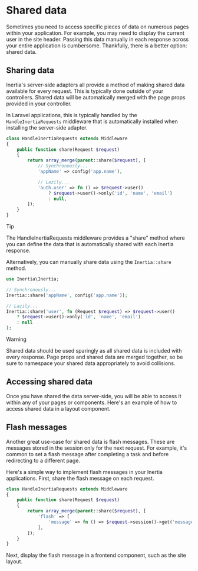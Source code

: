 <script setup lang="ts">
import { useRoute } from 'vitepress'
import { useIntegration } from '@/theme/composables/useIntegrations'

const route = useRoute()
const urlParts = route.path.slice(1).split('/')
const adapter = useIntegration(urlParts[1])
const isVue = adapter.name === 'vue'
</script>

# Shared data

Sometimes you need to access specific pieces of data on numerous pages within your application. For example, you may need to display the current user in the site header. Passing this data manually in each response across your entire application is cumbersome. Thankfully, there is a better option: shared data.

## Sharing data

Inertia's server-side adapters all provide a method of making shared data available for every request. This is typically done outside of your controllers. Shared data will be automatically merged with the page props provided in your controller.

In Laravel applications, this is typically handled by the `HandleInertiaRequests` middleware that is automatically installed when installing the server-side adapter.

```php
class HandleInertiaRequests extends Middleware
{
    public function share(Request $request)
    {
        return array_merge(parent::share($request), [
            // Synchronously...
            'appName' => config('app.name'),

            // Lazily...
            'auth.user' => fn () => $request->user()
                ? $request->user()->only('id', 'name', 'email')
                : null,
        ]);
    }
}
```

> [!TIP]
> The HandleInertiaRequests middleware provides a "share" method where you can define the data that is automatically shared with each Inertia response.

Alternatively, you can manually share data using the `Inertia::share` method.

```php
use Inertia\Inertia;

// Synchronously...
Inertia::share('appName', config('app.name'));

// Lazily...
Inertia::share('user', fn (Request $request) => $request->user()
    ? $request->user()->only('id', 'name', 'email')
    : null
);
```

> [!WARNING]
> Shared data should be used sparingly as all shared data is included with every response.
> Page props and shared data are merged together, so be sure to namespace your shared data appropriately to avoid collisions.
>
## Accessing shared data

Once you have shared the data server-side, you will be able to access it within any of your pages or components. Here's an example of how to access shared data in a layout component.

<AdapterWrapper :adapter="adapter.name">
  <template #preact>

```tsx
import { usePage, type LayoutProps } from '@inertiajs-revamped/preact'

export default function Layout({ children }: LayoutProps) {
  const { auth } = usePage().props

  return (
    <main>
      <header>You are logged in as: {auth.user.name}</header>
      <content>{children}</content>
    </main>
  )
}
```

  </template>
  <template #react>

```tsx
import { usePage, type LayoutProps } from '@inertiajs-revamped/react'

export default function Layout({ children }: LayoutProps) {
  const { auth } = usePage().props

  return (
    <main>
      <header>You are logged in as: {auth.user.name}</header>
      <content>{children}</content>
    </main>
  )
}
```

  </template>
  <template #vue>

```vue
<template>
  <main>
    <header></header>
    <content>
      <div v-if="$page.props.flash.message" class="alert">
        {{ $page.props.flash.message }}
      </div>
      <slot />
    </content>
    <footer></footer>
  </main>
</template>
```

  </template>
</AdapterWrapper>

## Flash messages

Another great use-case for shared data is flash messages. These are messages stored in the session only for the next request. For example, it's common to set a flash message after completing a task and before redirecting to a different page.

Here's a simple way to implement flash messages in your Inertia applications. First, share the flash message on each request.

```php
class HandleInertiaRequests extends Middleware
{
    public function share(Request $request)
    {
        return array_merge(parent::share($request), [
            'flash' => [
                'message' => fn () => $request->session()->get('message')
            ],
        ]);
    }
}
```

Next, display the flash message in a frontend component, such as the site layout.

<AdapterWrapper :adapter="adapter.name">
  <template #preact>

```tsx
import { usePage, type LayoutProps } from '@inertiajs-revamped/react'

export default function Layout({ children }: LayoutProps) {
  const { flash } = usePage().props

  return (
    <main>
      <header></header>
      <content>
        {flash.message && <div class="alert">{flash.message}</div>}
        {children}
      </content>
      <footer></footer>
    </main>
  )
}
```

  </template>
  <template #react>

```tsx
import { usePage, type LayoutProps } from '@inertiajs-revamped/react'

export default function Layout({ children }: LayoutProps) {
  const { flash } = usePage().props

  return (
    <main>
      <header></header>
      <content>
        {flash.message && <div class="alert">{flash.message}</div>}
        {children}
      </content>
      <footer></footer>
    </main>
  )
}
```

  </template>
  <template #vue>

```vue
<script setup lang="ts">
import { usePage } from '@inertiajs-revamped/vue'
import { computed } from 'vue'

const page = usePage()
const user = computed(() => page.props.auth.user)
</script>

<template>
  <main>
    <header>
      You are logged in as: {{ user.name }}
    </header>
    <content>
      <slot />
    </content>
  </main>
</template>
```

  </template>
</AdapterWrapper>
